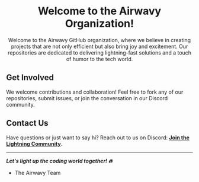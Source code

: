 <h1 align="center">
  <br>
  Welcome to the Airwavy Organization!
</h1>

<p align="center">Welcome to the Airwavy GitHub organization, where we believe in creating projects that are not only efficient but also bring joy and excitement. Our repositories are dedicated to delivering lightning-fast solutions and a touch of humor to the tech world.</p>

## Get Involved
We welcome contributions and collaboration! Feel free to fork any of our repositories, submit issues, or join the conversation in our Discord community.

## Contact Us
Have questions or just want to say hi? Reach out to us on Discord: **[Join the Lightning Community](https://discord.gg/cGNFnsXpwZ)**.

---

***Let's light up the coding world together! 🔥***
- The Airwavy Team
